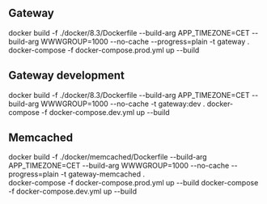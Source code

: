 ## Gateway 

docker build -f ./docker/8.3/Dockerfile --build-arg APP_TIMEZONE=CET --build-arg WWWGROUP=1000 --no-cache  --progress=plain -t gateway . 
docker-compose -f docker-compose.prod.yml up --build 

## Gateway development

docker build -f ./docker/8.3/Dockerfile --build-arg APP_TIMEZONE=CET --build-arg WWWGROUP=1000 --no-cache -t gateway:dev . 
docker-compose -f docker-compose.dev.yml up --build 

## Memcached
 
docker build -f ./docker/memcached/Dockerfile --build-arg APP_TIMEZONE=CET --build-arg WWWGROUP=1000 --no-cache  --progress=plain -t gateway-memcached .  
docker-compose -f docker-compose.prod.yml up --build 
docker-compose -f docker-compose.dev.yml up --build 


